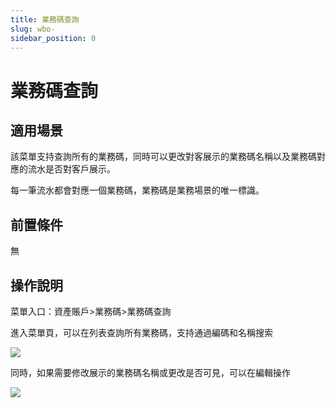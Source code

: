 ```yaml
---
title: 業務碼查詢
slug: wbo-
sidebar_position: 0
---
```



# 業務碼查詢

## 適用場景

該菜單支持查詢所有的業務碼，同時可以更改對客展示的業務碼名稱以及業務碼對應的流水是否對客戶展示。

每一筆流水都會對應一個業務碼，業務碼是業務場景的唯一標識。

## 前置條件

無

## 操作說明

菜單入口：資產賬戶&gt;業務碼&gt;業務碼查詢

進入菜單頁，可以在列表查詢所有業務碼，支持通過編碼和名稱搜索

<img src="/assets/UIImbEtWloj6rFxaNyUc7KpYnSf.png"/>

同時，如果需要修改展示的業務碼名稱或更改是否可見，可以在編輯操作

<img src="/assets/Fzbrb2tgJoQfWIx7RRdcziSEn0e.png"/>

